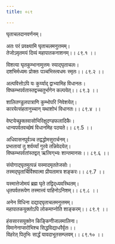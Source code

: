 ```yaml
---
title: ०८९

---
```

घृताचलदानवर्णनम्।  
  
अतः परं प्रवक्ष्यामि घृताचलमनुत्तमम्।  
तेजोऽमृतमयं दिव्यं महापातकनाशनम्।। ८९.१ ।।  
  
विशत्या घृतकुम्भानामुत्तमः स्याद्‌घृताचलः।  
दशभिर्मध्यमः प्रोक्तः पञ्चभिस्त्वधमः स्मृतः।। ८९.२ ।।  
  
अल्पवित्तोऽपि यः कुर्य्याद्‌ द्वाभ्यामिह विधानतः।  
विष्कम्भपर्वतास्तद्वच्चतुर्भागेन कल्पयेत्।। ८९.३ ।।  
  
शालितण्डुलपात्राणि कुम्भोपरि निवेशयेत्।  
कारयेत्संहतानुच्चान्‌ यथाशोभं विधानतः।। ८९.४ ।।  
  
वेष्टयेच्छुक्लवासोभिरिक्षुदण्डफलादिकैः।  
धान्यपर्वतवच्छेषं विधानमिह पठ्यते।। ८९.5 ।।  
  
अधिवासनपूर्वञ्च तद्वद्धोमसुरार्चनम्।  
प्रभातायां तु शर्वर्य्यां गुरवे तन्निवेदयेत्।  
विष्कम्भपर्वतांस्तद्वत् ऋत्विग्‌भ्यः शान्तमानसः।। ८९.६ ।।  
  
संयोगाद्‌घृतमुत्पन्नं यस्मादमृततेजसोः।  
तस्मद्‌घृतार्चिर्विश्वात्मा प्रीयतामत्र शङ्करः।। ८९.7 ।।  
  
यस्मात्तेजोमयं ब्रह्म घृते तद्विद्‌ध्यवस्थितम्।  
धृतपर्वतरूपेण तस्मात्त्वं पाहिनोऽनिशम्।। ८९.८ ।।  
  
अनेन विधिना दद्याद्‌घृताचलमनुत्तमम्।  
महापातकयुक्तोऽपि लोकमाप्नोति शाङ्करम्।। ८९.९ ।।  
  
हंससारसयुक्तेन किङ्किणीजालमालिना।  
विमानेनाप्सरोभिश्च सिद्धविद्याधरैर्वृतः।।  
विहरेत् पितृभिः सार्द्धं यावदाभूतसम्प्लवम्।। ८९.१० ।।